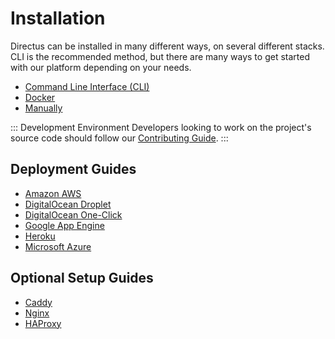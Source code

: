 # Installation

Directus can be installed in many different ways, on several different stacks. CLI is the recommended method, but there are many ways to get started with our platform depending on your needs.

* [Command Line Interface (CLI)](/guides/installation/cli.md)
* [Docker](/guides/installation/docker.md)
* [Manually](/guides/installation/manual.md)

::: Development Environment
Developers looking to work on the project's source code should follow our [Contributing Guide](#).
:::

## Deployment Guides

* [Amazon AWS](#)
* [DigitalOcean Droplet](#)
* [DigitalOcean One-Click](/guides/installation/digitalocean-one-click.md)
* [Google App Engine](#)
* [Heroku](/guides/installation/heroku.md)
* [Microsoft Azure](#)

## Optional Setup Guides

* [Caddy](#)
* [Nginx](#)
* [HAProxy](#)
